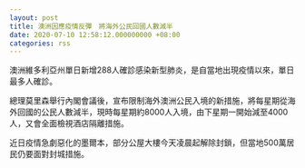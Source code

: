 ```yaml
---
layout: post
title: 澳洲因應疫情反彈　將海外公民回國人數減半
date: 2020-07-10 12:58:12.000000000 +08:00
categories: rss
---
```


澳洲維多利亞州單日新增288人確診感染新型肺炎，是自當地出現疫情以來，單日最多人確診。

總理莫里森舉行內閣會議後，宣布限制海外澳洲公民入境的新措施，將每星期從海外回國的公民人數減半，現時每星期約8000人入境，由下星期一開始減至4000人，又會全面檢視酒店隔離措施。

近日疫情急劇惡化的墨爾本，部分公屋大樓今天凌晨起解除封鎖，但當地500萬居民仍要面對封城措施。
